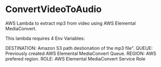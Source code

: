 # ConvertVideoToAudio
AWS Lambda to extract mp3 from video using AWS Elemental MediaConvert.

This lambda requires 4 Env Variables:

DESTINATION: Amazon S3 path destionation of the mp3 file".
QUEUE: Previously created AWS Elemental MediaConvert Queue.
REGION: AWS prefered region.
ROLE: AWS Elemental MediaConvert Service Role
